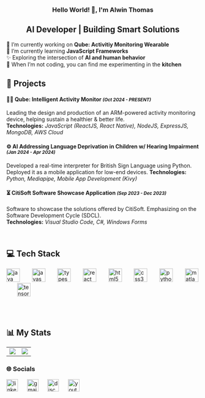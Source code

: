 <h3 align="center">Hello World! 👋, I'm Alwin Thomas</h3>
<h2 align="center">AI Developer | Building Smart Solutions</h2>
<p align="left">
  🔭 I’m currently working on <strong>Qube: Activitiy Monitoring Wearable</strong><br>
  🌱 I’m currently learning <strong>JavaScript Frameworks</strong><br>
  ✨ Exploring the intersection of <strong>AI and human behavior</strong><br>
  🥘 When I’m not coding, you can find me experimenting in the <strong>kitchen</strong><br>
</p>

## 🚀 Projects

#### 🏃‍♂️ Qube: Intelligent Activity Monitor <small>*(Oct 2024 - PRESENT)*</small>  
Leading the design and production of an ARM-powered activity monitoring device, helping sustain a healthier & better life.<br>
**Technologies:** *JavaScript (ReactJS, React Native), NodeJS, ExpressJS, MongoDB, AWS Cloud*

#### ⚙️ AI Addressing Language Deprivation in Children w/ Hearing Impairment <small>*(Jan 2024 - Apr 2024)*</small>  
Developed a real-time interpreter for British Sign Language using Python. Deployed it as a mobile application for low-end devices.
**Technologies:** *Python, Mediapipe, Mobile App Development (Kivy)*

#### ⏳ CitiSoft Software Showcase Application <small>*(Sep 2023 - Dec 2023)*</small>  
Software to showcase the solutions offered by CitiSoft. Emphasizing on the Software Development Cycle (SDCL).  
**Technologies:** *Visual Studio Code, C#, Windows Forms*

</br>

## 💻 Tech Stack
<div align="left">
  <img src="https://cdn.jsdelivr.net/gh/devicons/devicon/icons/java/java-original.svg" height="35" alt="java logo" />
  <img width="12" />
  &nbsp;&nbsp;
  <img src="https://cdn.jsdelivr.net/gh/devicons/devicon/icons/javascript/javascript-original.svg" height="35" alt="javascript logo" />
  <img width="12" />
  &nbsp;&nbsp;
  <img src="https://cdn.jsdelivr.net/gh/devicons/devicon/icons/typescript/typescript-original.svg" height="35" alt="typescript logo" />
  <img width="12" />
  &nbsp;&nbsp;
  <img src="https://cdn.jsdelivr.net/gh/devicons/devicon/icons/react/react-original.svg" height="35" alt="react logo" />
  <img width="12" />
  &nbsp;&nbsp;
  <img src="https://cdn.jsdelivr.net/gh/devicons/devicon/icons/html5/html5-original.svg" height="35" alt="html5 logo" />
  <img width="12" />
  &nbsp;&nbsp;
  <img src="https://cdn.jsdelivr.net/gh/devicons/devicon/icons/css3/css3-original.svg" height="35" alt="css3 logo" />
  <img width="12" />
  &nbsp;&nbsp;
  <img src="https://cdn.jsdelivr.net/gh/devicons/devicon/icons/python/python-original.svg" height="35" alt="python logo" />
  <img width="12" />
  &nbsp;&nbsp;
  <img src="https://cdn.jsdelivr.net/gh/devicons/devicon/icons/matlab/matlab-original.svg" height="35" alt="matlab logo" />
  <img width="12" />
  &nbsp;&nbsp;
  <img src="https://cdn.jsdelivr.net/gh/devicons/devicon/icons/tensorflow/tensorflow-original.svg" height="35" alt="tensorflow logo" />
</div>

<br><br> <!-- Add spacing -->
## 📊 My Stats
<table style="border-collapse: collapse; border: none; width: 100%;">
  <tr style="border: none;">
    <td style="border: none; width: 50%;">
      <img src="https://github-readme-stats.vercel.app/api?username=AlwnThomas&theme=dark&hide_border=true&include_all_commits=true&count_private=false" />
    </td>
    <td style="border: none; width: 50%;">
      <img src="https://github-readme-streak-stats.herokuapp.com/?user=AlwnThomas&theme=dark&hide_border=true" />
    </td>
  </tr>
</table>

<div align="centre">
  <h3>🌐 Socials</h3>
  <div align="centre">
    <img target="_blank" href="https://www.linkedin.com/in/alwnthomas/" src="https://raw.githubusercontent.com/maurodesouza/profile-readme-generator/master/src/assets/icons/social/linkedin/default.svg" width="30" height="32" alt="linkedin logo" />
    &nbsp;&nbsp;&nbsp;&nbsp;
    <img href="mailto:alwnthomas@gmail.com" src="https://raw.githubusercontent.com/maurodesouza/profile-readme-generator/master/src/assets/icons/social/gmail/default.svg" width="30" height="32" alt="gmail logo" />
    &nbsp;&nbsp;&nbsp;&nbsp;
    <img src="https://raw.githubusercontent.com/maurodesouza/profile-readme-generator/master/src/assets/icons/social/discord/default.svg" width="30" height="32" alt="discord logo" />
    &nbsp;&nbsp;&nbsp;&nbsp;
    <img target="_blank" href="https://www.youtube.com/@alwnthomas" src="https://raw.githubusercontent.com/maurodesouza/profile-readme-generator/master/src/assets/icons/social/youtube/default.svg" width="30" height="32" alt="youtube logo" />
  </div>
</div>
